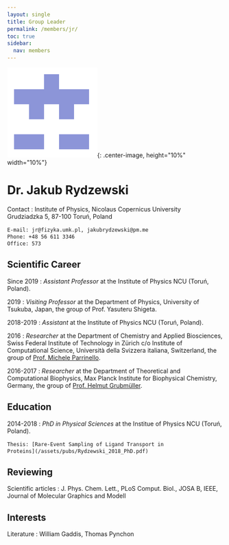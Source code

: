 ```yaml
---
layout: single
title: Group Leader
permalink: /members/jr/
toc: true
sidebar:
  nav: members
---
```


![image](/assets/images/jr.png){: .center-image, height="10%" width="10%"}

Dr. Jakub Rydzewski
===================

Contact
:   Institute of Physics, Nicolaus Copernicus University  
    Grudziadzka 5, 87-100 Toruń, Poland  

    E-mail: jr@fizyka.umk.pl, jakubrydzewski@pm.me  
    Phone: +48 56 611 3346  
    Office: 573  

Scientific Career
-----------------

Since 2019
:   *Assistant Professor* at the Institute of Physics NCU (Toruń, Poland).

2019
:   *Visiting Professor* at the Department of Physics, University of Tsukuba, 
    Japan, the group of Prof. Yasuteru Shigeta.

2018-2019
:   *Assistant* at the Institute of Physics NCU (Toruń, Poland).

2016
:   *Researcher* at the Department of Chemistry and Applied Biosciences,
    Swiss Federal Institute of Technology in Zürich  c/o Institute of 
    Computational Science, Università della Svizzera italiana, Switzerland,
    the group of [Prof. Michele Parrinello](http://www.rgp.ethz.ch).

2016-2017
:   *Researcher* at the Department of Theoretical and Computational Biophysics,
    Max Planck Institute for Biophysical Chemistry, Germany,
    the group of [Prof. Helmut Grubmüller](https://www.mpibpc.mpg.de/grubmueller).  

Education
---------

2014-2018
:   *PhD in Physical Sciences* at the Institue of Physics NCU (Toruń, Poland).
  
    Thesis: [Rare-Event Sampling of Ligand Transport in 
    Proteins](/assets/pubs/Rydzewski_2018_PhD.pdf)

Reviewing
---------

Scientific articles
:   J. Phys. Chem. Lett., PLoS Comput. Biol., JOSA B, IEEE, Journal of Molecular Graphics and Modell

Interests
---------

Literature
:   William Gaddis, Thomas Pynchon
